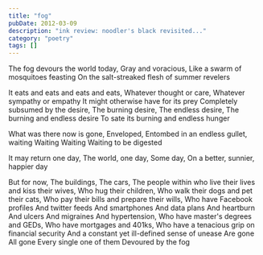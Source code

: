 ```yaml
---
title: "fog"
pubDate: 2012-03-09
description: "ink review: noodler's black revisited..."
category: "poetry"
tags: []
---
```


The fog devours the world today,
Gray and voracious,
Like a swarm of mosquitoes feasting
On the salt-streaked flesh of summer revelers

It eats and eats and eats and eats,
Whatever thought or care,
Whatever sympathy or empathy
It might otherwise have for its prey
Completely subsumed by the desire,
The burning desire,
The endless desire,
The burning and endless desire
To sate its burning and endless hunger

What was there now is gone,
Enveloped,
Entombed in an endless gullet, waiting
Waiting
Waiting
Waiting to be digested

It may return one day,
The world, one day,
Some day,
On a better, sunnier, happier day

But for now,
The buildings,
The cars,
The people within who live their lives and kiss their wives,
Who hug their children,
Who walk their dogs and pet their cats,
Who pay their bills and prepare their wills,
Who have Facebook profiles
And twitter feeds
And smartphones
And data plans
And heartburn
And ulcers
And migraines
And hypertension,
Who have master's degrees and GEDs,
Who have mortgages and 401ks,
Who have a tenacious grip on financial security
And a constant yet ill-defined sense of unease
Are gone
All gone
Every single one of them
Devoured by the fog
